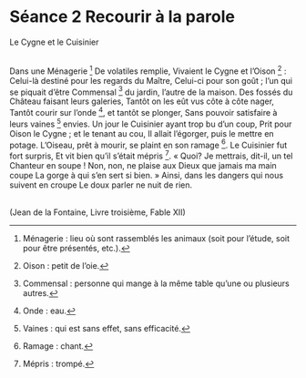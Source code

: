 # Séance 2 Recourir à la parole

Le Cygne et le Cuisinier<br /><br />

Dans une Ménagerie [^1]
De volatiles remplie,
Vivaient le Cygne et l’Oison [^2] :
Celui-là destiné pour les regards du Maître,
Celui-ci pour son goût ; l’un qui se piquait d’être
Commensal [^3] du jardin, l’autre de la maison.
Des fossés du Château faisant leurs galeries,
Tantôt on les eût vus côte à côte nager,
Tantôt courir sur l’onde [^4], et tantôt se plonger,
Sans pouvoir satisfaire à leurs vaines [^5] envies.
Un jour le Cuisinier ayant trop bu d’un coup,
Prit pour Oison le Cygne ; et le tenant au cou,
Il allait l’égorger, puis le mettre en potage.
L’Oiseau, prêt à mourir, se plaint en son ramage [^6].
Le Cuisinier fut fort surpris,
Et vit bien qu’il s’était mépris [^7].
« Quoi? Je mettrais, dit-il, un tel Chanteur en soupe !
Non, non, ne plaise aux Dieux que jamais ma main coupe
La gorge à qui s’en sert si bien. »
Ainsi, dans les dangers qui nous suivent en croupe
Le doux parler ne nuit de rien.<br /><br />

(Jean de la Fontaine, Livre troisième, Fable XII)

[^1]: Ménagerie : lieu où sont rassemblés les animaux (soit pour l’étude, soit pour être présentés, etc.).
[^2]: Oison : petit de l’oie.
[^3]: Commensal : personne qui mange à la même table qu’une ou plusieurs autres.
[^4]: Onde : eau.
[^5]: Vaines : qui est sans effet, sans efficacité.
[^6]: Ramage : chant.
[^7]: Mépris : trompé.
[^8]: Croupe : partie postérieure des animaux (derrière, fesse).